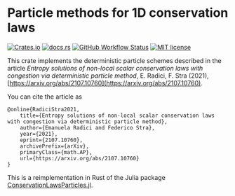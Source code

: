 # Particle methods for 1D conservation laws

[![Crates.io](https://img.shields.io/crates/v/cons-laws)](https://crates.io/crates/cons-laws)
[![docs.rs](https://img.shields.io/docsrs/cons-laws)](https://docs.rs/cons-laws)
[![GitHub Workflow Status](https://img.shields.io/github/workflow/status/FedericoStra/cons-laws/Rust)](https://github.com/FedericoStra/cons-laws/actions/workflows/rust.yml)
[![MIT license](https://img.shields.io/crates/l/cons-laws)](https://choosealicense.com/licenses/mit/)

This crate implements the deterministic particle schemes described in the article
*Entropy solutions of non-local scalar conservation laws with congestion via deterministic particle method*, E. Radici, F. Stra (2021), [https://arxiv.org/abs/2107.10760](https://arxiv.org/abs/2107.10760).

You can cite the article as

```
@online{RadiciStra2021,
    title={Entropy solutions of non-local scalar conservation laws with congestion via deterministic particle method}, 
    author={Emanuela Radici and Federico Stra},
    year={2021},
    eprint={2107.10760},
    archivePrefix={arXiv},
    primaryClass={math.AP},
    url={https://arxiv.org/abs/2107.10760}
}
```

This is a reimplementation in Rust of the Julia package [ConservationLawsParticles.jl](https://github.com/FedericoStra/ConservationLawsParticles.jl).
